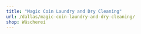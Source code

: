 ```yaml
---
title: "Magic Coin Laundry and Dry Cleaning"
url: /dallas/magic-coin-laundry-and-dry-cleaning/
shop: Wäscherei
---
```

